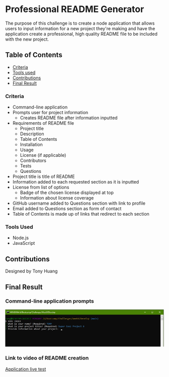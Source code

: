 # Professional README Generator
The purpose of this challenge is to create a node application that allows users to input information for a new project they're making and have the application create a professional, high quality README file to be included with the new project.

## Table of Contents
* [Criteria](#Criteria)
* [Tools used](#Tools-used)
* [Contributions](#Contributions)
* [Final Result](#Final-Result)

### Criteria
* Command-line application
* Prompts user for project information
    * Creates README file after information inputted 
* Requirements of README file
    * Project title
    * Description
    * Table of Contents
    * Installation
    * Usage
    * License (if applicable)
    * Contributors
    * Tests
    * Questions
* Project title is title of README
* Information added to each requested section as it is inputted
* License from list of options
    * Badge of the chosen license displayed at top
    * Information about license coverage
* GitHub username added to Questions section with link to profile
* Email added to Questions section as form of contact
* Table of Contents is made up of links that redirect to each section

### Tools Used
* Node.js
* JavaScript

## Contributions
Designed by Tony Huang

## Final Result
### Command-line application prompts
<img src='./assets/images/CommandLineInterface.jpg' alt='Command line prompt interface questions'/>

### Link to video of README creation
<a href='https://youtu.be/oOE5FoG8vuM' target='_blank'>Application live test</a>
